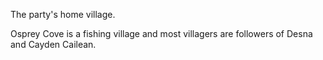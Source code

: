 The party's home village.

Osprey Cove is a fishing village and most villagers are followers of Desna and Cayden Cailean. 
